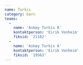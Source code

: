 ```yaml
---
name: Turkis
category: barn
teams:
  -
    name: 'Askøy Turkis B'
    kontaktperson: 'Eirik Vonheim'
    fiksid: '21182'
  -
    name: 'Askøy Turkis A'
    kontaktperson: 'Eirik Vonheim'
    fiksid: '19563'
---
```

